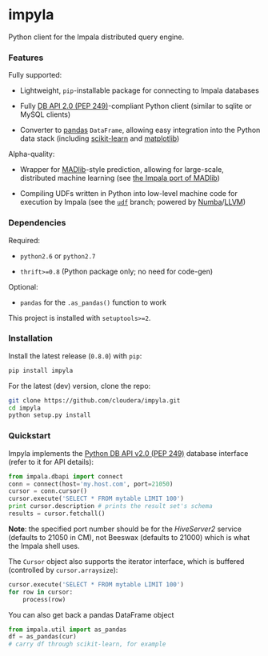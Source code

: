# impyla

Python client for the Impala distributed query engine.


### Features

Fully supported:

* Lightweight, `pip`-installable package for connecting to Impala databases

* Fully [DB API 2.0 (PEP 249)][pep249]-compliant Python client (similar to
sqlite or MySQL clients)

* Converter to [pandas][pandas] `DataFrame`, allowing easy integration into the
Python data stack (including [scikit-learn][sklearn] and
[matplotlib][matplotlib])

Alpha-quality:

* Wrapper for [MADlib][madlib]-style prediction, allowing for large-scale,
distributed machine learning (see [the Impala port of MADlib][madlibport])

* Compiling UDFs written in Python into low-level machine code for execution by
Impala (see the [`udf`](https://github.com/cloudera/impyla/tree/udf) branch;
powered by [Numba][numba]/[LLVM][llvm])


### Dependencies

Required:

* `python2.6` or `python2.7`

* `thrift>=0.8` (Python package only; no need for code-gen)

Optional:

* `pandas` for the `.as_pandas()` function to work

This project is installed with `setuptools>=2`.

### Installation

Install the latest release (`0.8.0`) with `pip`:

```bash
pip install impyla
```

For the latest (dev) version, clone the repo:

```bash
git clone https://github.com/cloudera/impyla.git
cd impyla
python setup.py install
```


### Quickstart

Impyla implements the [Python DB API v2.0 (PEP 249)][pep249] database interface
(refer to it for API details):

```python
from impala.dbapi import connect
conn = connect(host='my.host.com', port=21050)
cursor = conn.cursor()
cursor.execute('SELECT * FROM mytable LIMIT 100')
print cursor.description # prints the result set's schema
results = cursor.fetchall()
```

**Note**: the specified port number should be for the *HiveServer2* service
(defaults to 21050 in CM), not Beeswax (defaults to 21000) which is what the
Impala shell uses.

The `Cursor` object also supports the iterator interface, which is buffered
(controlled by `cursor.arraysize`):

```python
cursor.execute('SELECT * FROM mytable LIMIT 100')
for row in cursor:
    process(row)
```

You can also get back a pandas DataFrame object
    
```python
from impala.util import as_pandas
df = as_pandas(cur)
# carry df through scikit-learn, for example
```


[pep249]: http://legacy.python.org/dev/peps/pep-0249/
[pandas]: http://pandas.pydata.org/
[sklearn]: http://scikit-learn.org/
[matplotlib]: http://matplotlib.org/
[madlib]: http://madlib.net/
[madlibport]: https://github.com/bitfort/madlibport
[numba]: http://numba.pydata.org/
[llvm]: http://llvm.org/
